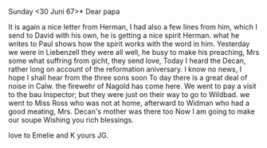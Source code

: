  Sunday <30 Juni 67>*
Dear papa

It is again a nice letter from Herman, I had also a few lines from him, which I send to David with his own, he is getting a nice spirit Herman. what he writes to Paul shows how the spirit works with the word in him. 
Yesterday we were in Liebenzell they were all well, he busy to make his preaching, Mrs some what suffring from gicht, they send love, Today I heard the Decan, rather long on account of the reformation aniversary. I know no news, I hope I shall hear from the three sons soon To day there is a great deal of noise in Calw. the firewehr of Nagold has come here. We went to pay a visit to the bau Inspector; but they were just on their way to go to Wildbad. we went to Miss Ross who was not at home, afterward to Widman who had a good meating, Mrs. Decan's mother was there too Now I am going to make our soupe Wishing you rich blessings.

love to Emelie and K
 yours JG.
